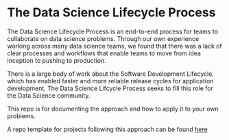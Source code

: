 # The Data Science Lifecycle Process

The Data Science Lifecycle Process is an end-to-end process for teams to collaborate on data science problems. Through our own experience working across many data science teams, we found that there was a lack of clear processes and workflows that enable teams to move from idea inception to pushing to production.

There is a large body of work about the Software Development Lifecycle, which has enabled faster and more reliable release cycles for application development. The Data Science Lifcycle Process seeks to fill this role for the Data Science community.

This repo is for documenting the approach and how to apply it to your own problems.

A repo template for projects following this approach can be found [here](https://github.com/MicrosoftDSST/dslp-repo-template)

